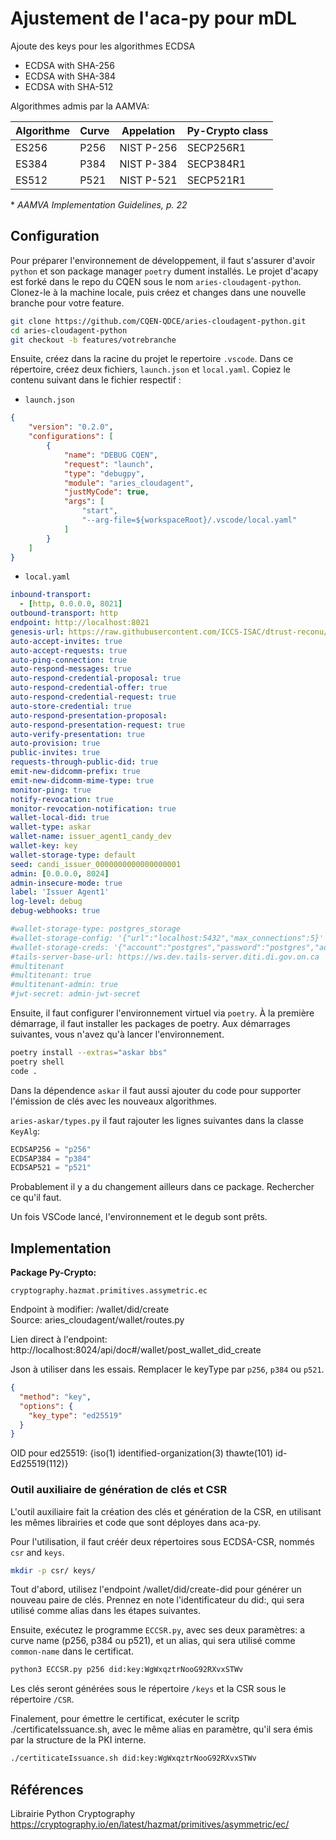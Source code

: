 # Ajustement de l'aca-py pour mDL 


Ajoute des keys pour les algorithmes ECDSA

- ECDSA with SHA-256
- ECDSA with SHA-384
- ECDSA with SHA-512

Algorithmes admis par la AAMVA: 

|Algorithme|Curve|Appelation|Py-Crypto class|
|----------|-----|----------|---------------|
|ES256|P256|NIST P-256|SECP256R1|
|ES384|P384|NIST P-384|SECP384R1|
|ES512|P521|NIST P-521|SECP521R1|

\* *AAMVA Implementation Guidelines, p. 22*

## Configuration 

Pour préparer l'environnement de développement, il faut s'assurer d'avoir `python` et son package manager `poetry` dument installés. Le projet d'acapy est forké dans le repo du CQEN sous le nom `aries-cloudagent-python`. Clonez-le à la machine locale, puis créez et changes dans une nouvelle branche pour votre feature. 

```bash
git clone https://github.com/CQEN-QDCE/aries-cloudagent-python.git 
cd aries-cloudagent-python
git checkout -b features/votrebranche
```

Ensuite, créez dans la racine du projet le repertoire `.vscode`. Dans ce répertoire, créez deux fichiers,  `launch.json` et `local.yaml`. Copiez le contenu suivant dans le fichier respectif : 


- `launch.json`
```json
{
    "version": "0.2.0",
    "configurations": [
        {
            "name": "DEBUG CQEN",
            "request": "launch",
            "type": "debugpy",
            "module": "aries_cloudagent",
            "justMyCode": true,
            "args": [
                "start",
                "--arg-file=${workspaceRoot}/.vscode/local.yaml"
            ]
        }
    ]
}
```

- `local.yaml`
```yaml
inbound-transport:
  - [http, 0.0.0.0, 8021]
outbound-transport: http
endpoint: http://localhost:8021 
genesis-url: https://raw.githubusercontent.com/ICCS-ISAC/dtrust-reconu/main/CANdy/dev/pool_transactions_genesis
auto-accept-invites: true
auto-accept-requests: true
auto-ping-connection: true
auto-respond-messages: true
auto-respond-credential-proposal: true
auto-respond-credential-offer: true
auto-respond-credential-request: true
auto-store-credential: true
auto-respond-presentation-proposal:
auto-respond-presentation-request: true
auto-verify-presentation: true
auto-provision: true
public-invites: true
requests-through-public-did: true
emit-new-didcomm-prefix: true
emit-new-didcomm-mime-type: true
monitor-ping: true
notify-revocation: true
monitor-revocation-notification: true
wallet-local-did: true
wallet-type: askar
wallet-name: issuer_agent1_candy_dev
wallet-key: key
wallet-storage-type: default 
seed: candi_issuer_0000000000000000001
admin: [0.0.0.0, 8024]
admin-insecure-mode: true
label: 'Issuer Agent1'
log-level: debug
debug-webhooks: true

#wallet-storage-type: postgres_storage
#wallet-storage-config: '{"url":"localhost:5432","max_connections":5}'
#wallet-storage-creds: '{"account":"postgres","password":"postgres","admin_account":"postgres","admin_password":"postgres"}'
#tails-server-base-url: https://ws.dev.tails-server.diti.di.gov.on.ca 
#multitenant
#multitenant: true
#multitenant-admin: true
#jwt-secret: admin-jwt-secret
```

Ensuite, il faut configurer l'environnement virtuel via `poetry`. À la première démarrage, il faut installer les packages de poetry. Aux démarrages suivantes, vous n'avez qu'à lancer l'environnement. 

```bash 
poetry install --extras="askar bbs"
poetry shell 
code . 
```

Dans la dépendence `askar` il faut aussi ajouter du code pour supporter l'émission de clés avec les nouveaux algorithmes. 

`aries-askar/types.py` il faut rajouter les lignes suivantes dans la classe `KeyAlg`:
```python 
ECDSAP256 = "p256"
ECDSAP384 = "p384"
ECDSAP521 = "p521"
```

Probablement il y a du changement ailleurs dans ce package. Rechercher ce qu'il faut. 



Un fois VSCode lancé, l'environnement et le degub sont prêts. 

## Implementation 

**Package Py-Crypto:** 
```
cryptography.hazmat.primitives.assymetric.ec
```

Endpoint à modifier: /wallet/did/create   
Source: aries_cloudagent/wallet/routes.py

Lien direct à l'endpoint:   
http://localhost:8024/api/doc#/wallet/post_wallet_did_create

Json à utiliser dans les essais. Remplacer le keyType par `p256`, `p384` ou `p521`.

```json
{
  "method": "key",
  "options": {
    "key_type": "ed25519"
  }
}
```

OID pour ed25519: {iso(1) identified-organization(3) thawte(101) id-Ed25519(112)}

### Outil auxiliaire de génération de clés et CSR 

L'outil auxiliaire fait la création des clés et génération de la CSR, en utilisant les mêmes librairies et code 
que sont déployes dans aca-py. 

Pour l'utilisation, il faut créér deux répertoires sous ECDSA-CSR, nommés `csr` and `keys`. 

```bash 
mkdir -p csr/ keys/
```

Tout d'abord, utilisez l'endpoint /wallet/did/create-did pour générer un nouveau paire de clés. Prennez en note l'identificateur du did:, qui sera utilisé comme alias dans les étapes suivantes. 

Ensuite, exécutez le programme `ECCSR.py`, avec ses deux paramètres: a curve name (p256, p384 ou p521), et un alias, 
qui sera utilisé comme `common-name` dans le certificat.  

```bash
python3 ECCSR.py p256 did:key:WgWxqztrNooG92RXvxSTWv
```
 
Les clés seront générées sous le répertoire `/keys` et la CSR sous le répertoire `/CSR`. 

Finalement, pour émettre le certificat, exécuter le scritp ./certificateIssuance.sh, avec le même alias en paramètre, qu'il sera émis par la structure de la PKI interne. 

```bash
./certiticateIssuance.sh did:key:WgWxqztrNooG92RXvxSTWv
```



## Références 

Librairie Python Cryptography   
https://cryptography.io/en/latest/hazmat/primitives/asymmetric/ec/

